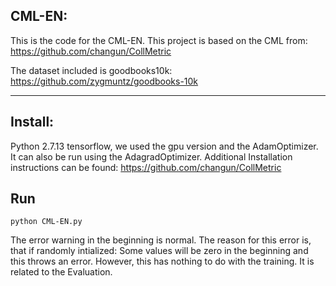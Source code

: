 ## **CML-EN:**
This is the code for the CML-EN.
This project is based on the CML from:
https://github.com/changun/CollMetric

The dataset included is goodbooks10k:
https://github.com/zygmuntz/goodbooks-10k


----------

## Install:

Python 2.7.13
tensorflow, we used the gpu version and the AdamOptimizer.
It can also be run using the AdagradOptimizer.
Additional Installation instructions can be found:
https://github.com/changun/CollMetric


## Run

    python CML-EN.py

The error warning in the beginning is normal.
The reason for this error is, that if randomly intialized: 
Some values will be zero in the beginning and this throws an error.
However, this has nothing to do with the training.
It is related to the Evaluation.

